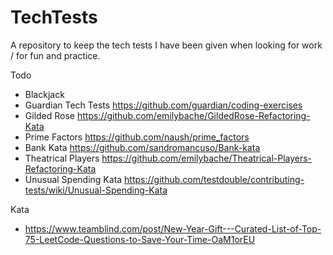 # TechTests

A repository to keep the tech tests I have been given when looking for work / for fun and practice.

Todo 
- Blackjack 
- Guardian Tech Tests https://github.com/guardian/coding-exercises
- Gilded Rose https://github.com/emilybache/GildedRose-Refactoring-Kata
- Prime Factors https://github.com/naush/prime_factors
- Bank Kata https://github.com/sandromancuso/Bank-kata
- Theatrical Players https://github.com/emilybache/Theatrical-Players-Refactoring-Kata
- Unusual Spending Kata https://github.com/testdouble/contributing-tests/wiki/Unusual-Spending-Kata


Kata 
- https://www.teamblind.com/post/New-Year-Gift---Curated-List-of-Top-75-LeetCode-Questions-to-Save-Your-Time-OaM1orEU
